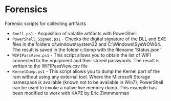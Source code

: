 # Forensics

Forensic scripts for collecting artifacts

* `Smell.ps1` - Acquisition of volatile artifacts with PowerShell
* `PowerShell_Signed.ps1` - Checks the digital signature of the DLL and EXE files in the folders c:\windows\system32 and C:\Windows\SysWOW64\. The result is saved
in the folder c:\temp with the filename 'Status.json'
* `WIFIPassView.ps1` - This script allows you to obtain the list of WIFI connected to the equipment and their stored passwords.
The result is written to the WIFIPassView.csv file
* `KernelDump.ps1` - This script allows you to dump the Kernel part of the ram without using any external tool. Where the Microsoft Storage namespace is available (known not to be available in Win7), PowerShell can be used to invoke a native live memory dump. This example has been modified to work with KAPE by Eric Zimmmerman
